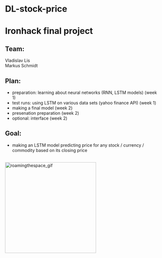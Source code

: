 # DL-stock-price

# Ironhack final project

## Team:
Vladislav Lis<br>
Markus Schmidt

## Plan:
* preparation: learning about neural networks (RNN, LSTM models) (week 1)
* test runs: using LSTM on various data sets (yahoo finance API) (week 1)
* making a final model (week 2)
* presenation preparation (week 2)
* optional: interface (week 2)

## Goal:
* making an LSTM model predicting price for any stock / currency / commodity based on its closing price
<br>
<img alt="roamingthespace_gif" src="https://media1.giphy.com/media/5GoVLqeAOo6PK/200.webp?cid=ecf05e47cedqhj6xf74u70j6g5c2axy8yqndxhm3cl6u2hm8&rid=200.webp&ct=g" width="300"/>
